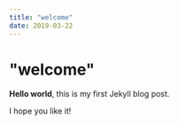 ```yaml
---
title: "welcome"
date: 2019-03-22
---
```


# "welcome"

**Hello world**, this is my first Jekyll blog post.

I hope you like it!
